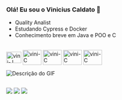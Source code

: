 ### Olá! Eu sou o Vinicius Caldato 👋

-  Quality Analist
-  Estudando Cypress e Docker
-  Conhecimento breve em Java e POO e C
  
  


<div style="display: inline_block"><br>
  <img align="center" alt="vini-J" height="30" width="40" src="https://cdn.jsdelivr.net/gh/devicons/devicon/icons/java/java-plain.svg">
  <img align="center" alt="vini-C" height="40" width="50"src="https://cdn.jsdelivr.net/gh/devicons/devicon@latest/icons/c/c-original.svg">
  <img align="center" alt="vini-C" height="40" width="50"src="https://user-images.githubusercontent.com/68279555/200387386-276c709f-380b-46cc-81fd-f292985927a8.png">
  <img align="center" alt="vini-C" height="40" width="50"src="https://user-images.githubusercontent.com/25181517/117207330-263ba280-adf4-11eb-9b97-0ac5b40bc3be.png">
  <img align="center" alt="vini-C" height="40" width="50"src="https://user-images.githubusercontent.com/25181517/192109061-e138ca71-337c-4019-8d42-4792fdaa7128.png">
  

  
</div>

![Descrição do GIF](https://camo.githubusercontent.com/bc762c717355e136afac12040f81cad4abd2333f069c38e09b6a3de91d2b96bd/68747470733a2f2f6d656469612e67697068792e636f6d2f6d656469612f4950377361726c3743356c534643773972472f67697068792e676966)

##

<div> 
  
  <a href="https://www.instagram.com/vinicaldato_/" target="_blank"><img src="https://img.shields.io/badge/-Instagram-%23E4405F?style=for-the-badge&logo=instagram&logoColor=white" target="_blank"></a>
  <a href = "mailto:viniciuscaldatoo@gmail.com"><img src="https://img.shields.io/badge/-Gmail-%23333?style=for-the-badge&logo=gmail&logoColor=white" target="_blank"></a>
  <a href="https://www.linkedin.com/in/vcaldato/" target="_blank"><img src="https://img.shields.io/badge/-LinkedIn-%230077B5?style=for-the-badge&logo=linkedin&logoColor=white" target="_blank"></a> 
  
</div>



##
